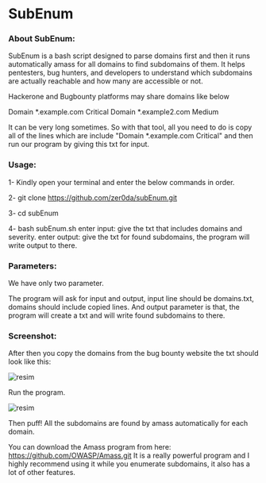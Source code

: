 # SubEnum

  
 ### About SubEnum:
 
 SubEnum is a bash script designed to parse domains first and then it runs automatically amass for all domains to find subdomains of them. It helps pentesters, 
 bug hunters, and developers to understand which subdomains are actually reachable and how many are accessible or not.
 
 Hackerone and Bugbounty platforms may share domains like below
 
 Domain *.example.com Critical
 Domain *.example2.com Medium
 
 It can be very long sometimes. So with that tool, all you need to do is copy all of the lines which are include "Domain *.example.com Critical" 
 and then run our program by giving this txt for input.
 
 ### Usage:
 
1- Kindly open your terminal and enter the below commands in order.

2- git clone https://github.com/zer0da/subEnum.git

3- cd subEnum

4- bash subEnum.sh
enter input: give the txt that includes domains and severity.
enter output: give the txt for found subdomains, the program will write output to there.

  
### Parameters:

We have only two parameter.

The program will ask for input and output, input line should be domains.txt, domains should include copied lines. And output parameter is that, the program will 
create a txt and will write found subdomains to there.  
 
 
 ### Screenshot:
 
After then you copy the domains from the bug bounty website the txt should look like this:

![resim](https://user-images.githubusercontent.com/65029938/138532571-18af48f4-f894-4fed-be4f-22de78ddfbf6.png)

Run the program.

![resim](https://user-images.githubusercontent.com/65029938/138533064-b55ea274-9a49-40e3-9634-6d256defe3d2.png)

Then puff! All the subdomains are found by amass automatically for each domain.

You can download the Amass program from here: https://github.com/OWASP/Amass.git It is a really powerful program and I highly recommend using it while you enumerate subdomains, it also has a lot of other features. 

